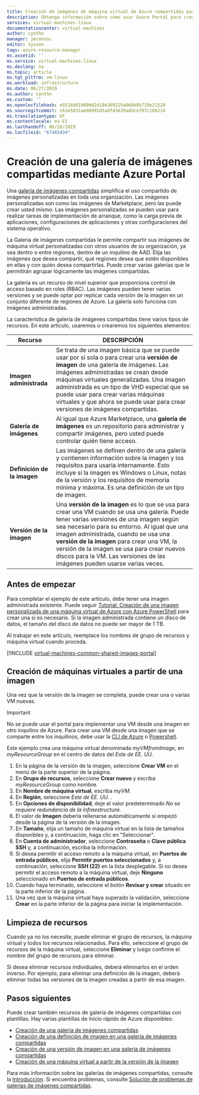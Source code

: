 ```yaml
---
title: Creación de imágenes de máquina virtual de Azure compartidas para Linux mediante Azure Portal | Microsoft Docs
description: Obtenga información sobre cómo usar Azure Portal para crear y compartir imágenes de máquina virtual.
services: virtual-machines-linux
documentationcenter: virtual-machines
author: cynthn
manager: jeconnoc
editor: tysonn
tags: azure-resource-manager
ms.assetid: ''
ms.service: virtual-machines-linux
ms.devlang: na
ms.topic: article
ms.tgt_pltfrm: vm-linux
ms.workload: infrastructure
ms.date: 06/27/2019
ms.author: cynthn
ms.custom: ''
ms.openlocfilehash: e5518d019800d2d194369225a060b9b728e21520
ms.sourcegitcommit: c63e5031aed4992d5adf45639addcef07c166224
ms.translationtype: HT
ms.contentlocale: es-ES
ms.lasthandoff: 06/28/2019
ms.locfileid: "67465434"
---
```

# <a name="create-a-shared-image-gallery-using-the-azure-portal"></a>Creación de una galería de imágenes compartidas mediante Azure Portal

Una [galería de imágenes compartidas](shared-image-galleries.md) simplifica el uso compartido de imágenes personalizadas en toda una organización. Las imágenes personalizadas son como las imágenes de Marketplace, pero las puede crear usted mismo. Las imágenes personalizadas se pueden usar para realizar tareas de implementación de arranque, como la carga previa de aplicaciones, configuraciones de aplicaciones y otras configuraciones del sistema operativo. 

La Galería de imágenes compartidas le permite compartir sus imágenes de máquina virtual personalizadas con otros usuarios de su organización, ya sea dentro o entre regiones, dentro de un inquilino de AAD. Elija las imágenes que desea compartir, qué regiones desea que estén disponibles en ellas y con quién desea compartirlas. Puede crear varias galerías que le permitirán agrupar lógicamente las imágenes compartidas. 

La galería es un recurso de nivel superior que proporciona control de acceso basado en roles (RBAC). Las imágenes pueden tener varias versiones y se puede optar por replicar cada versión de la imagen en un conjunto diferente de regiones de Azure. La galería solo funciona con imágenes administradas.

La característica de galería de imágenes compartidas tiene varios tipos de recursos. En este artículo, usaremos o crearemos los siguientes elementos:

| Recurso | DESCRIPCIÓN|
|----------|------------|
| **Imagen administrada** | Se trata de una imagen básica que se puede usar por sí sola o para crear una **versión de imagen** de una galería de imágenes. Las imágenes administradas se crean desde máquinas virtuales generalizadas. Una imagen administrada es un tipo de VHD especial que se puede usar para crear varias máquinas virtuales y que ahora se puede usar para crear versiones de imágenes compartidas. |
| **Galería de imágenes** | Al igual que Azure Marketplace, una **galería de imágenes** es un repositorio para administrar y compartir imágenes, pero usted puede controlar quién tiene acceso. |
| **Definición de la imagen** | Las imágenes se definen dentro de una galería y contienen información sobre la imagen y los requisitos para usarla internamente. Esto incluye si la imagen es Windows o Linux, notas de la versión y los requisitos de memoria mínima y máxima. Es una definición de un tipo de imagen. |
| **Versión de la imagen** | Una **versión de la imagen** es lo que se usa para crear una VM cuando se usa una galería. Puede tener varias versiones de una imagen según sea necesario para su entorno. Al igual que una imagen administrada, cuando se usa una **versión de la imagen** para crear una VM, la versión de la imagen se usa para crear nuevos discos para la VM. Las versiones de las imágenes pueden usarse varias veces. |


## <a name="before-you-begin"></a>Antes de empezar

Para completar el ejemplo de este artículo, debe tener una imagen administrada existente. Puede seguir [Tutorial: Creación de una imagen personalizada de una máquina virtual de Azure con Azure PowerShell](tutorial-custom-images.md) para crear una si es necesario. Si la imagen administrada contiene un disco de datos, el tamaño del disco de datos no puede ser mayor de 1 TB.

Al trabajar en este artículo, reemplace los nombres de grupo de recursos y máquina virtual cuando proceda.

 
[!INCLUDE [virtual-machines-common-shared-images-portal](../../../includes/virtual-machines-common-shared-images-portal.md)]

## <a name="create-vms-from-an-image"></a>Creación de máquinas virtuales a partir de una imagen

Una vez que la versión de la imagen se completa, puede crear una o varias VM nuevas. 

> [!IMPORTANT]
> No se puede usar el portal para implementar una VM desde una imagen en otro inquilino de Azure. Para crear una VM desde una imagen que se comparte entre los inquilinos, debe usar la [CLI de Azure](shared-images.md#create-a-vm) o [Powershell](../windows/shared-images.md#create-vms-from-an-image).


Este ejemplo crea una máquina virtual denominada *myVMfromImage*, en *myResourceGroup* en el centro de datos del *Este de EE. UU.*

1. En la página de la versión de la imagen, seleccione **Crear VM** en el menú de la parte superior de la página.
1. En **Grupo de recursos**, seleccione **Crear nuevo** y escriba *myResourceGroup* como nombre.
1. En **Nombre de máquina virtual**, escriba *myVM*.
1. En **Región**, seleccione *Este de EE. UU.* .
1. En **Opciones de disponibilidad**, deje el valor predeterminado *No se requiere redundancia de la infraestructura*.
1. El valor de **Imagen** debería rellenarse automáticamente si empezó desde la página de la versión de la imagen.
1. En **Tamaño**, elija un tamaño de máquina virtual en la lista de tamaños disponibles y, a continuación, haga clic en "Seleccionar".
1. En **Cuenta de administrador**, seleccione **Contraseña** o **Clave pública SSH** y, a continuación, escriba la información.
1. Si desea permitir el acceso remoto a la máquina virtual, en **Puertos de entrada públicos**, elija **Permitir puertos seleccionados** y, a continuación, seleccione **SSH (22)** en la lista desplegable. Si no desea permitir el acceso remoto a la máquina virtual, deje **Ninguno** seleccionado en **Puertos de entrada públicos**.
1. Cuando haya terminado, seleccione el botón **Revisar y crear** situado en la parte inferior de la página.
1. Una vez que la máquina virtual haya superado la validación, seleccione **Crear** en la parte inferior de la página para iniciar la implementación.


## <a name="clean-up-resources"></a>Limpieza de recursos

Cuando ya no los necesite, puede eliminar el grupo de recursos, la máquina virtual y todos los recursos relacionados. Para ello, seleccione el grupo de recursos de la máquina virtual, seleccione **Eliminar** y luego confirme el nombre del grupo de recursos para eliminar.

Si desea eliminar recursos individuales, deberá eliminarlos en el orden inverso. Por ejemplo, para eliminar una definición de la imagen, deberá eliminar todas las versiones de la imagen creadas a partir de esa imagen.

## <a name="next-steps"></a>Pasos siguientes

Puede crear también recursos de galería de imágenes compartidas con plantillas. Hay varias plantillas de Inicio rápido de Azure disponibles: 

- [Creación de una galería de imágenes compartidas](https://azure.microsoft.com/resources/templates/101-sig-create/)
- [Creación de una definición de imagen en una galería de imágenes compartidas](https://azure.microsoft.com/resources/templates/101-sig-image-definition-create/)
- [Creación de una versión de imagen en una galería de imágenes compartidas](https://azure.microsoft.com/resources/templates/101-sig-image-version-create/)
- [Creación de una máquina virtual a partir de la versión de la imagen](https://azure.microsoft.com/resources/templates/101-vm-from-sig/)

Para más información sobre las galerías de imágenes compartidas, consulte la [Introducción](shared-image-galleries.md). Si encuentra problemas, consulte [Solución de problemas de galerías de imágenes compartidas](troubleshooting-shared-images.md).

